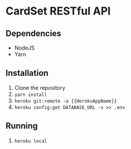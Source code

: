 # CardSet RESTful API

## Dependencies

* NodeJS
* Yarn

## Installation

1. Clone the repository
2. `yarn install`
3. `heroku git:remote -a {{HerokuAppName}}`
4. `heroku config:get DATABASE_URL -s >> .env`

## Running

1. `heroku local`
